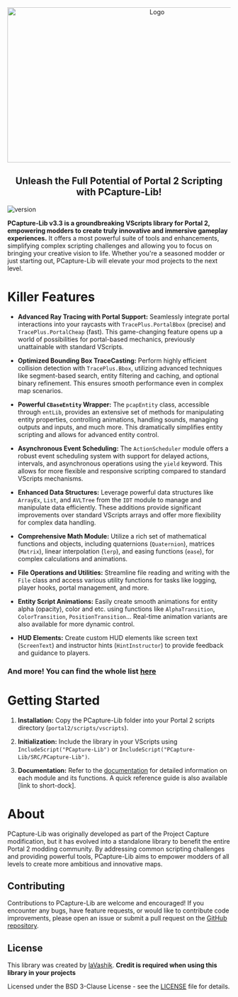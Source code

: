 <div align="center">
<img src="other\logo.png" alt="Logo" width="660" height="350">

<h2 align="center">
    Unleash the Full Potential of Portal 2 Scripting with PCapture-Lib!
</h2>
</div>

![version](https://img.shields.io/badge/Pcapture--Lib-v3.3--Stable-informational)

**PCapture-Lib v3.3 is a groundbreaking VScripts library for Portal 2, empowering modders to create truly innovative and immersive gameplay experiences.**  It offers a most powerful suite of tools and enhancements, simplifying complex scripting challenges and allowing you to focus on bringing your creative vision to life. Whether you're a seasoned modder or just starting out, PCapture-Lib will elevate your mod projects to the next level.

# Killer Features

* **Advanced Ray Tracing with Portal Support:** Seamlessly integrate portal interactions into your raycasts with `TracePlus.PortalBbox` (precise) and `TracePlus.PortalCheap` (fast). This game-changing feature opens up a world of possibilities for portal-based mechanics, previously unattainable with standard VScripts.

* **Optimized Bounding Box TraceCasting:** Perform highly efficient collision detection with `TracePlus.Bbox`, utilizing advanced techniques like segment-based search, entity filtering and caching, and optional binary refinement. This ensures smooth performance even in complex map scenarios.

* **Powerful `CBaseEntity` Wrapper:** The `pcapEntity` class, accessible through `entLib`, provides an extensive set of methods for manipulating entity properties, controlling animations, handling sounds, managing outputs and inputs, and much more. This dramatically simplifies entity scripting and allows for advanced entity control.

* **Asynchronous Event Scheduling:** The `ActionScheduler` module offers a robust event scheduling system with support for delayed actions, intervals, and asynchronous operations using the `yield` keyword. This allows for more flexible and responsive scripting compared to standard VScripts mechanisms.

* **Enhanced Data Structures:** Leverage powerful data structures like `ArrayEx`, `List`, and `AVLTree` from the `IDT` module to manage and manipulate data efficiently. These additions provide significant improvements over standard VScripts arrays and offer more flexibility for complex data handling.

* **Comprehensive Math Module:** Utilize a rich set of mathematical functions and objects, including quaternions (`Quaternion`), matrices (`Matrix`), linear interpolation (`lerp`), and easing functions (`ease`), for complex calculations and animations.

* **File Operations and Utilities:** Streamline file reading and writing with the `File` class and access various utility functions for tasks like logging, player hooks, portal management, and more.

* **Entity Script Animations:** Easily create smooth animations for entity alpha (opacity), color and etc. using functions like `AlphaTransition`, `ColorTransition`, `PositionTransition`... Real-time animation variants are also available for more dynamic control.

* **HUD Elements:** Create custom HUD elements like screen text (`ScreenText`) and instructor hints (`HintInstructor`) to provide feedback and guidance to players.

### And more! You can find the whole list [here](Short_Documentation.md)

# Getting Started

1. **Installation:** Copy the PCapture-Lib folder into your Portal 2 scripts directory (`portal2/scripts/vscripts`).

2. **Initialization:** Include the library in your VScripts using `IncludeScript("PCapture-Lib")` or `IncludeScript("PCapture-Lib/SRC/PCapture-Lib")`.

3. **Documentation:** Refer to the [documentation](Short_Documentation.md) for detailed information on each module and its functions. A quick reference guide is also available [link to short-dock].

# About

PCapture-Lib was originally developed as part of the Project Capture modification, but it has evolved into a standalone library to benefit the entire Portal 2 modding community. By addressing common scripting challenges and providing powerful tools, PCapture-Lib aims to empower modders of all levels to create more ambitious and innovative maps.

## Contributing

Contributions to PCapture-Lib are welcome and encouraged! If you encounter any bugs, have feature requests, or would like to contribute code improvements, please open an issue or submit a pull request on the [GitHub repository](https://github.com/iaVashik/PCapture-LIB/).

## License

This library was created by [laVashik](https://lavashik.lol/). **Credit is required when using this library in your projects**

Licensed under the BSD 3-Clause License - see the [LICENSE](LICENSE) file for details.
